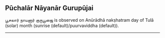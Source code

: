 ## Pūchalār Nāyanār Gurupūjai
பூசலார் நாயனார் குருபூஜை is observed on Anūrādhā nakṣhatram day of Tulā (solar) month (sunrise (default)/puurvaviddha (default)).



---
